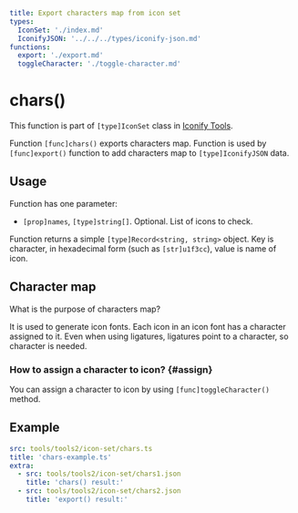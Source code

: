 ```yaml
title: Export characters map from icon set
types:
  IconSet: './index.md'
  IconifyJSON: '../../../types/iconify-json.md'
functions:
  export: './export.md'
  toggleCharacter: './toggle-character.md'
```

# chars()

This function is part of `[type]IconSet` class in [Iconify Tools](../index.md).

Function `[func]chars()` exports characters map. Function is used by `[func]export()` function to add characters map to `[type]IconifyJSON` data.

## Usage

Function has one parameter:

- `[prop]names`, `[type]string[]`. Optional. List of icons to check.

Function returns a simple `[type]Record<string, string>` object. Key is character, in hexadecimal form (such as `[str]u1f3cc`), value is name of icon.

## Character map

What is the purpose of characters map?

It is used to generate icon fonts. Each icon in an icon font has a character assigned to it. Even when using ligatures, ligatures point to a character, so character is needed.

### How to assign a character to icon? {#assign}

You can assign a character to icon by using `[func]toggleCharacter()` method.

## Example

```yaml
src: tools/tools2/icon-set/chars.ts
title: 'chars-example.ts'
extra:
  - src: tools/tools2/icon-set/chars1.json
    title: 'chars() result:'
  - src: tools/tools2/icon-set/chars2.json
    title: 'export() result:'
```
